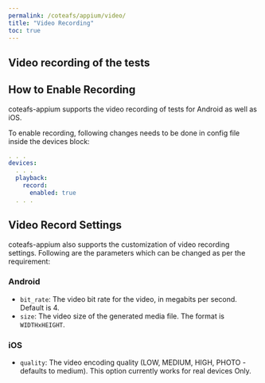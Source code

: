```yaml
---
permalink: /coteafs/appium/video/
title: "Video Recording"
toc: true
---
```


## Video recording of the tests

## How to Enable Recording

coteafs-appium supports the video recording of tests for Android as well as iOS.

To enable recording, following changes needs to be done in config file inside the devices block:

```yaml
. . .
devices:
  . . .
  playback:
    record:
      enabled: true
  . . .
```

## Video Record Settings

coteafs-appium also supports the customization of video recording settings. Following are the parameters which can be changed as per the requirement:

### Android
- `bit_rate`: The video bit rate for the video, in megabits per second. Default is 4.
- `size`: The video size of the generated media file. The format is `WIDTHxHEIGHT`.

### iOS
- `quality`: The video encoding quality (LOW, MEDIUM, HIGH, PHOTO - defaults to medium). This option 
currently works for real devices Only.